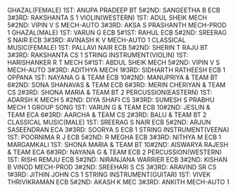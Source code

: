 GHAZAL(FEMALE)
1ST: ANUPA PRADEEP BT 5#2ND: SANGEETHA B  ECB 3#3RD: RAKSHANTA S 1
VIOLIN(WESTERN)
1ST: ADUL SHEIK MECH 5#2ND: VIPIN V S MECH-AUTO 3#3RD: AKSA S PRASHANTH MECH-PROD 1
GHAZAL(MALE)
1ST: VARUN G ECB 5#1ST: RAHUL ECB 5#2ND: SREERAG S NAIR ECB 3#3RD: AVINASH K V MECH-AUTO 1
CLASSICAL MUSIC(FEMALE)
1ST: PALLAVI NAIR ECB 5#2ND: SHERIN T RAJU BT 3#3RD: RAKSHANTA CS 1
STRING INSTRUMENT(VIOLIN) 
1ST: HARISHANKER R T MECH 5#1ST: ABDUL SHEIK MECH 5#2ND: VIPIN V S MECH-AUTO 3#3RD: ADITHYA MECH 1#3RD: SIDHARTH RATHEESH ECB 1
OPPANA
1ST: NAYANA G & TEAM ECB 10#2ND: MANUPRIYA & TEAM BT 6#2ND: SONA SHANAVAS & TEAM ECB 6#3RD: MERIN CHERIYAN & TEAM CS 2#3RD: SHONA MARIA & TEAM BT 2
PERCUSSION(EASTERN)
1ST: ADARSH K MECH 5 #2ND: DIYA SHAFI CS 3#3RD: SUMESH S PRABHU MECH 1
GROUP SONG
1ST: VARUN G & TEAM ECB 10#2ND: JESLIN & TEAM ECA 6#3RD: AARCHA & TEAM CS 2#3RD: BALU & TEAM BT 2
CLASSICAL MUSIC(MALE)
1ST: SREERAG S NAIR ECB 5#2ND: ARJUN SASEENDRAN ECA 3#3RD: SOORYA S ECB 1
STRING INSTRUMENT(VEENA)
1ST: POORNIMA R J ECB 5#2ND: R MEGHA ECB 3#3RD: NITHYA M ECB 1
MARGAMKALI
1ST: SHONA MARIA & TEAM BT 10#2ND: AISWARYA RAJESH & TEAM ECA 6#3RD: NAYANA G & TEAM ECB 2
PERCUSSION(WESTERN)
1ST: RISHI REMJU ECB 5#2ND: NIRANJANA WARRIER ECB 3#2ND: KISHAN B VINOD MECH-PROD 3#2ND: SREEHARI S CS 3#3RD: ARAVIND SR CS 1#3RD: JITHIN JOHN CS 1
STRING INSTRUMENT(GUITAR)
1ST: VIVEK THRIVIKRAMAN ECB 5#2ND: AKASH K MEC 3#3RD: ANKITH MECH-AUTO 1